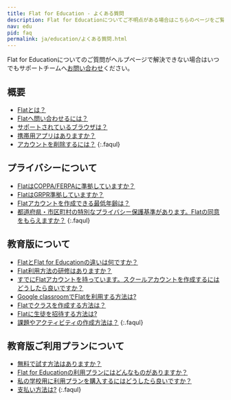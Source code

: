 ```yaml
---
title: Flat for Education - よくある質問
description: Flat for Educationについてご不明点がある場合はこちらのページをご覧ください。
nav: edu
pid: faq
permalink: ja/education/よくある質問.html
---
```


Flat for Educationについてのご質問がヘルプページで解決できない場合はいつでもサポートチームへ[お問い合わせ](/help/support)ください。

## 概要

* [Flatとは？](/help/ja/general/flatとは.html)
* [Flatへ問い合わせるには？](/help/ja/general/サポート.html)
* [サポートされているブラウザは？](/help/ja/general/推奨動作環境.html)
* [携帯用アプリはありますか？](/help/ja/general/mobile-app.html)
* [アカウントを削除するには？](/help/ja/general/アカウント削除方法.html)
{:.faqul}

## プライバシーについて

* [FlatはCOPPA/FERPAに準拠していますか？](help/en/policies/#coppa-and-ferpa-compliance-us)
* [FlatはGRPR準拠していますか？](/help/en/policies/#gdpr-compliance)
* [Flatアカウントを作成できる最低年齢は？](/help/en/policies/#age-requirements-on-flat-accounts)
* [都道府県・市区町村の特別なプライバシー保護基準があります。Flatの同意をもらえますか？](/help/en/policies/#state-and-district-specific-agreements-us)
{:.faqul}

## 教育版について

* [FlatとFlat for Educationの違いは何ですか？](/help/ja/education/個人と教育版の違い.html)
* [Flat利用方法の研修はありますか？](/help/en/education/professional-development.html)
* [すでにFlatアカウントを持っています。スクールアカウントを作成するにはどうしたら良いですか？](/help/en/education/convert-individual-account-education.html)
* [Google classroomでFlatを利用する方法は?](/help/en/education/google-classroom/)
* [Flatでクラスを作成する方法は？](/help/ja/education/クラスの作成.html)
* [Flatに生徒を招待する方法は?](/help/ja/education/生徒をクラスに追加.html)
* [課題やアクティビティの作成方法は？](/help/ja/education/課題やアクティビティの作成.html)
{:.faqul}

<!-- * [How to use Flat with Canvas LMS?]()
* [How to use Flat with Schoology?]() -->

## 教育版ご利用プランについて

* [無料で試す方法はありますか？](/help/en/education/free-trial.html)
* [Flat for Educationの利用プランにはどんなものがありますか？](/help/en/education/plan.html)
* [私の学校用に利用プランを購入するにはどうしたら良いですか？](/help/en/education/plan.html#how-can-i-purchase-a-plan-for-my-school)
* [支払い方法は?](/help/en/education/plan.html#do-you-accept-purchase-orders-po)
{:.faqul}

<!-- * [A user is marked as not active, what does that mean?]()
* [How do I find my class code as teacher?]()
* [How to add a second teacher to a class?]()
* [How to delete/archive a class?]()
* [How to remove students accounts?]()
* [How my students can keep their Flat accounts after the end of the year?]() -->

<!-- ## Documents

* [How to create a new score?](/help/en/music-notation-software/create-your-first-music-score.html)
* [How to import an existing score?]()
* [Can I import directly a score from Google Drive?]()
* [How to copy a score?]()
* [How to rename a score?]()
* [How to export and download my music?]()
* [How to embed my score on a website/blog?]()
* [How to delete a score?]()
{:.faqul} -->
